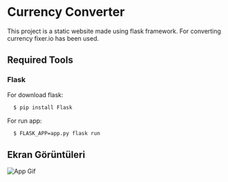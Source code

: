 # Currency Converter
This project is a static website made using flask framework. For converting currency fixer.io has been used.
## Required Tools

### Flask

For download flask:

```bash 
  $ pip install Flask
```
For run app:

```bash 
  $ FLASK_APP=app.py flask run 
```


    
## Ekran Görüntüleri

![App Gif](https://github.com/baverkacar/currency-converter/blob/main/main/screenshots/currency.gif?raw=true)
